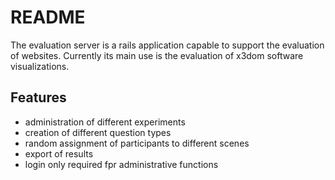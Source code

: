 # README

The evaluation server is a rails application capable to support the evaluation of websites. Currently its main use is the evaluation of x3dom software visualizations.  

## Features

* administration of different experiments
* creation of different question types
* random assignment of participants to different scenes
* export of results
* login only required fpr administrative functions

<!--
#### manual setup ####-->
<!--
* install Ruby in version 2.0 or above (along with ruby, bundler, rake)
* install mySQL oder equivalent drop-in-replacement (e.g. MariaDB)
* create mySQL user
* git clone
* create source.sh in main directory with creddentials for mysql-database to for config/database.yml
* bundle install
* bundle exec rake db:create
* bundle exec rake db:migrate
* bundle exec rails server -p [port]
-->
